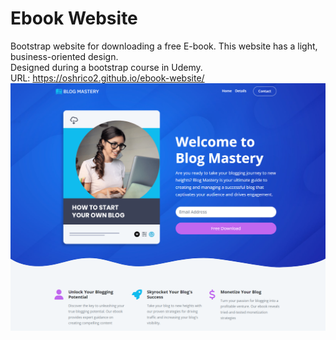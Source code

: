 # Ebook Website

Bootstrap website for downloading a free E-book. This website has a light, business-oriented design.<br /> Designed during a bootstrap course in Udemy.
<br />
URL: https://oshrico2.github.io/ebook-website/
<img src="./images/screen.png"  />
